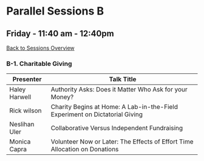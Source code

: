 # Parallel Sessions B
## Friday - 11:40 am - 12:40pm
[Back to Sessions Overview](README.md)

### **B-1. Charitable Giving**

Presenter     | Talk Title
--------------|------------
Haley Harwell | Authority Asks: Does it Matter Who Ask for your Money?
Rick wilson  | Charity Begins at Home: A Lab-in-the-Field Experiment on Dictatorial Giving
Neslihan Uler | Collaborative Versus Independent Fundraising
Monica Capra  | Volunteer Now or Later: The Effects of Effort Time Allocation on Donations


